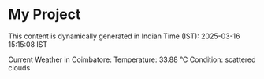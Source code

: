 # My Project

This content is dynamically generated in Indian Time (IST): 2025-03-16 15:15:08 IST


Current Weather in Coimbatore:
Temperature: 33.88 °C
Condition: scattered clouds

